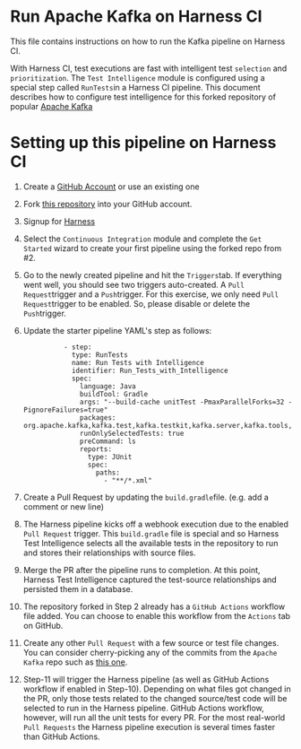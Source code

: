 # Run Apache Kafka on Harness CI

This file contains instructions on how to run the Kafka pipeline on Harness CI.

With Harness CI, test executions are fast with intelligent test `selection` and `prioritization`. The `Test Intelligence` module is configured using a special step called `RunTests`in a Harness CI pipeline. This document describes how to configure test intelligence for this forked repository of popular [Apache Kafka](https://github.com/apache/kafka)


# Setting up this pipeline on Harness CI

 1. Create a [GitHub Account](https://github.com) or use an existing one
 2. Fork [this repository](https://github.com/harness-community/kafka/fork) into your GitHub account. 
 3. Signup for [Harness](https://app.harness.io/auth/#/signup)
 4. Select the `Continuous Integration` module and complete the `Get Started` wizard to create your first pipeline using the forked repo from #2.
 5. Go to the newly created pipeline and hit the `Triggers`tab. If everything went well, you should see two triggers auto-created. A `Pull Request`trigger and a `Push`trigger. For this exercise, we only need `Pull Request`trigger to be enabled. So, please disable or delete the `Push`trigger.
 6. Update the starter pipeline YAML's step as follows:

                  - step:
                    type: RunTests
                    name: Run Tests with Intelligence
                    identifier: Run_Tests_with_Intelligence
                    spec:
                      language: Java
                      buildTool: Gradle
                      args: "--build-cache unitTest -PmaxParallelForks=32 -PignoreFailures=true"
                      packages: org.apache.kafka,kafka.test,kafka.testkit,kafka.server,kafka.tools,kafka.examples,test.plugins
                      runOnlySelectedTests: true
                      preCommand: ls
                      reports:
                        type: JUnit
                        spec:
                          paths:
                            - "**/*.xml"
7. Create a Pull Request by updating the `build.gradle`file. (e.g. add a comment or new line)
8. The Harness pipeline kicks off a webhook execution due to the enabled `Pull Request` trigger. This `build.gradle` file is special and so Harness Test Intelligence selects all the available tests in the repository to run and stores their relationships with source files.
9. Merge the PR after the pipeline runs to completion. At this point, Harness Test Intelligence captured the test-source relationships and persisted them in a database.
10. The repository forked in Step 2 already has a `GitHub Actions` workflow file added. You can choose to enable this workflow from the `Actions` tab on GitHub.
11. Create any other `Pull Request` with a few source or test file changes. You can consider cherry-picking any of the commits from the `Apache Kafka` repo such as [this one](https://github.com/harness-community/kafka/pull/2).
12. Step-11 will trigger the Harness pipeline (as well as GitHub Actions workflow if enabled in Step-10). Depending on what files got changed in the PR, only those tests related to the changed source/test code will be selected to run in the Harness pipeline. GitHub Actions workflow, however, will run all the unit tests for every PR. For the most real-world `Pull Requests` the Harness pipeline execution is several times faster than GitHub Actions.
